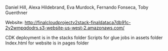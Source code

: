 Daniel Hill, Alexa Hildebrand, Eva Murdock, Fernando Fonseca, Toby Guenthner 

Website: http://finalcloudprojectv2stack-finaldataca7db91c-2y2wmpqdodrs.s3-website-us-west-2.amazonaws.com/

CDK deployment is in the stacks folder
Scripts for glue jobs in assets folder
Index.html for website is in pages folder
